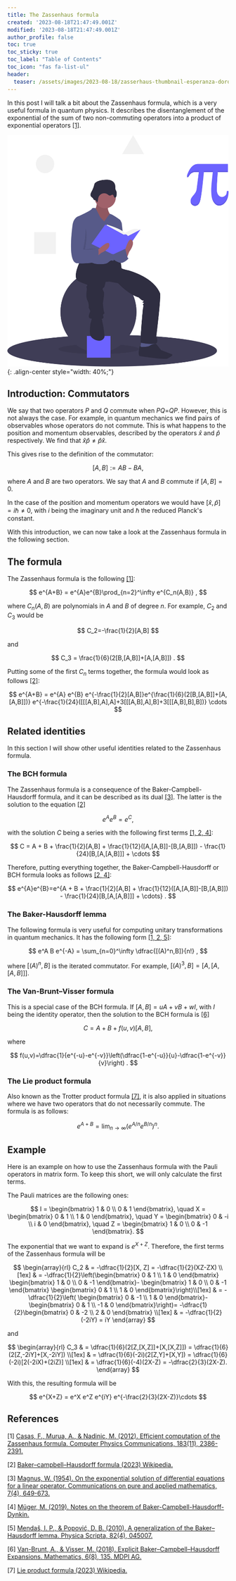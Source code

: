 ```yaml
---
title: The Zassenhaus formula
created: '2023-08-18T21:47:49.001Z'
modified: '2023-08-18T21:47:49.001Z'
author_profile: false
toc: true
toc_sticky: true
toc_label: "Table of Contents"
toc_icon: "fas fa-list-ul"
header:
  teaser: /assets/images/2023-08-18/zasserhaus-thumbnail-esperanza-doronila.jpg
---
```


In this post I will talk a bit about the Zassenhaus formula, which is a very useful formula in quantum physics. It describes the disentanglement of the exponential of the sum of two non-commuting operators into a product of exponential operators [[1]](#References). 

![image-center](/assets/images/2023-08-18/undraw_mathematics_-4-otb.svg){: .align-center style="width: 40%;"}

## Introduction: Commutators

We say that two operators $P$ and $Q$ commute when $PQ$=$QP$. However, this is not always the case. For example, in quantum mechanics we find pairs of observables whose operators do not commute. This is what happens to the position and momentum observables, described by the operators $\hat{x}$ and $\hat{p}$ respectively. We find that $\hat{x}\hat{p}\neq\hat{p}\hat{x}$.

This gives rise to the definition of the commutator:

$$
[A, B] := AB-BA ,
$$ 

where $A$ and $B$ are two operators. We say that $A$ and $B$ commute if $[A, B]=0$. 

In the case of the position and momentum operators we would have $[\hat{x},\hat{p}]=i\hbar\neq 0$, with $i$ being the imaginary unit and $\hbar$ the reduced Planck's constant.

With this introduction, we can now take a look at the Zassenhaus formula in the following section.

## The formula 

The Zassenhaus formula is the following [[1]](#References):

$$
e^{A+B} = e^{A}e^{B}\prod_{n=2}^\infty e^{C_n(A,B)} ,
$$

where $C_n(A,B)$ are polynomials in $A$ and $B$ of degree $n$. For example, $C_2$ and $C_3$ would be 

$$
C_2=-\frac{1}{2}[A,B]
$$

and 

$$
C_3 = \frac{1}{6}(2[B,[A,B]]+[A,[A,B]]) .
$$

Putting some of the first $C_n$ terms together, the formula would look as follows [[2]](#References):

$$
e^{A+B} = e^{A} e^{B} e^{-\frac{1}{2}[A,B]}e^{\frac{1}{6}(2[B,[A,B]]+[A,[A,B]])} e^{-\frac{1}{24}([[[A,B],A],A]+3[[[A,B],A],B]+3[[[A,B],B],B])} \cdots 
$$

## Related identities

In this section I will show other useful identities related to the Zassenhaus formula.

### The BCH formula

The Zassenhaus formula is a consequence of the Baker-Campbell-Hausdorff formula, and it can be described as its dual [[3]](#References). The latter is the solution to the equation [[2]](#References)

$$
e^{A}e^{B}=e^{C} ,
$$

with the solution $C$ being a series with the following first terms [[1, 2, 4]](#References):

$$
C = A + B + \frac{1}{2}[A,B] + \frac{1}{12}([A,[A,B]]-[B,[A,B]]) - \frac{1}{24}[B,[A,[A,B]]] + \cdots
$$

Therefore, putting everything together, the Baker-Campbell-Hausdorff or BCH formula looks as follows [[2, 4]](#References):

$$
e^{A}e^{B}=e^{A + B + \frac{1}{2}[A,B] + \frac{1}{12}([A,[A,B]]-[B,[A,B]]) - \frac{1}{24}[B,[A,[A,B]]] + \cdots} .
$$

<!--This formula can be proven by expanding the exponentials in Maclaurin series and using the definition of commutator together with some algebra.-->


### The Baker-Hausdorff lemma

The following formula is very useful for computing unitary transformations in quantum mechanics. It has the following form [[1, 2, 5]](#References):

$$
e^A B e^{-A} = \sum_{n=0}^\infty \dfrac{[(A)^n,B]}{n!} ,
$$

where $[(A)^n,B]$ is the iterated commutator. For example, $[(A)^3,B]=[A,[A,[A,B]]]$.


### The Van-Brunt–Visser formula

This is a special case of the BCH formula. If $[A,B]=uA+vB+wI$, with $I$ being the identity operator, then the solution to the BCH formula is [[6]](#References)

$$
C = A + B + f(u,v) [A,B] ,
$$

where 

$$
f(u,v)=\dfrac{1}{e^{-u}-e^{-v}}\left(\dfrac{1-e^{-u}}{u}-\dfrac{1-e^{-v}}{v}\right) .
$$


### The Lie product formula

Also known as the Trotter product formula [[7]](#References), it is also applied in situations where we have two operators that do not necessarily commute. The formula is as follows:

$$
e^{A+B}=\lim_{n\to\infty}(e^{A/n} e^{B/n})^n .
$$ 

<!--These kinds of formulas allow separating time evolution into small time steps.-->

## Example

Here is an example on how to use the Zassenhaus formula with the Pauli operators in matrix form. To keep this short, we will only calculate the first terms.

The Pauli matrices are the following ones: 

$$
I = 
\begin{bmatrix}
1 & 0 \\
0 & 1 
\end{bmatrix},
\quad
X = 
\begin{bmatrix}
0 & 1 \\
1 & 0 
\end{bmatrix},
\quad
Y = 
\begin{bmatrix}
0 & -i \\
i & 0 
\end{bmatrix},
\quad
Z = 
\begin{bmatrix}
1 & 0 \\
0 & -1 
\end{bmatrix}.
$$

The exponential that we want to expand is $e^{X+Z}$. Therefore, the first terms of the Zassenhaus formula will be

$$
\begin{array}{rl}
C_2 & = -\dfrac{1}{2}[X, Z] = -\dfrac{1}{2}(XZ-ZX) \\[1ex] & = -\dfrac{1}{2}\left(\begin{bmatrix}
0 & 1 \\
1 & 0 
\end{bmatrix}
\begin{bmatrix}
1 & 0 \\
0 & -1 
\end{bmatrix}-
\begin{bmatrix}
1 & 0 \\
0 & -1 
\end{bmatrix}
\begin{bmatrix}
0 & 1 \\
1 & 0 
\end{bmatrix}\right)\\[1ex]
& = -\dfrac{1}{2}\left( \begin{bmatrix}
0 & -1 \\
1 & 0 
\end{bmatrix}-
\begin{bmatrix}
0 & 1 \\
-1 & 0 
\end{bmatrix}\right)=
-\dfrac{1}{2}\begin{bmatrix}
0 & -2 \\
2 & 0 
\end{bmatrix} \\[1ex] & = -\dfrac{1}{2}(-2iY) = iY
\end{array}
$$  

and 

$$
\begin{array}{rl}
C_3 & = \dfrac{1}{6}(2[Z,[X,Z]]+[X,[X,Z]]) = \dfrac{1}{6}(2[Z,-2iY]+[X,-2iY]) \\[1ex] 
& = \dfrac{1}{6}(-2i)(2[Z,Y]+[X,Y]) = \dfrac{1}{6}(-2i)[2(-2iX)+(2iZ)] \\[1ex] 
& = \dfrac{1}{6}(-4)(2X-Z) = -\dfrac{2}{3}(2X-Z).
\end{array}
$$

With this, the resulting formula will be

$$
e^{X+Z} = e^X e^Z e^{iY} e^{-\frac{2}{3}(2X-Z)}\cdots
$$


## References

[1] [Casas, F., Murua, A., & Nadinic, M. (2012). Efficient computation of the Zassenhaus formula. Computer Physics Communications, 183(11), 2386-2391.](https://doi.org/10.1016/j.cpc.2012.06.006)

[2] [Baker–campbell–Hausdorff formula (2023) Wikipedia.](https://en.wikipedia.org/wiki/Baker%E2%80%93Campbell%E2%80%93Hausdorff_formula)

[3] [Magnus, W. (1954). On the exponential solution of differential equations for a linear operator. Communications on pure and applied mathematics, 7(4), 649-673.](https://doi.org/10.1002/cpa.3160070404)

[4] [Müger, M. (2019). Notes on the theorem of Baker-Campbell-Hausdorff-Dynkin.](https://www.math.ru.nl/~mueger/PDF/BCHD.pdf)

[5] [Mendaš, I. P., & Popović, D. B. (2010). A generalization of the Baker–Hausdorff lemma. Physica Scripta, 82(4), 045007.](http://dx.doi.org/10.1088/0031-8949/82/04/045007)

[6] [Van-Brunt, A., & Visser, M. (2018). Explicit Baker–Campbell–Hausdorff Expansions. Mathematics, 6(8), 135. MDPI AG.](http://dx.doi.org/10.3390/math6080135)

[7] [Lie product formula (2023) Wikipedia.](https://en.wikipedia.org/wiki/Lie_product_formula)

